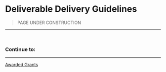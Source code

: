 # Deliverable Delivery Guidelines

>PAGE UNDER CONSTRUCTION
---

<br/>

<!---

These are the guidelines to be followed for milestone and final deliverables submitted for evaluation.

## Submission

Once an application is approved additional GitHub issues will be made and associated to the original application issue.  Details of this process are still being developed and will be added to this document when they are complete.

## Invoice

Although a milestone needs to be reviewed and accepted, you can already submit your invoice through [this form](https://docs.google.com/forms/d/e/1FAIpQLSfmNYaoCgrxyhzgoKQ0ynQvnNRoTmgApz9NrMp-hd8mhIiO0A/viewform).

## Content

The submission should contain the following information:

- **Name of the grant project**
- **Link to the open-source code/delivery**
- **[License](#license)**
- **[Documentation](#documentation)**
- **[Formatted code](#formatted-code), according to a set of guidelines**
- **[Testing Guide](#testing-guide)**
- **A list of the [milestone deliverables](#milestone-deliverables)**
- **Any [additional information](#additional-information)**

## License

In order to successfully receive grant funding for your application it is necessary for the project to have open source code.
We prefer Apache 2.0, but MIT or Unlicense are also acceptable. If your delivery comprises multiple repositories, make sure to include the license for each of them.

## Documentation

We value high-quality open source code, but even the most performant code is of little use if it lacks proper documentation.

We require that you document (where applicable):

- API calls
- Architecture overview and individual component details
- Algorithms and protocols that are core to your project
- Any other fundamental building blocks to your technology

Unless absolutely necessary, make the documentation public as well, ideally as part of the appropriate code repository. This will make it easier for the community to use or adapt your project.

**Note**: Only focus on your **own** contributions. Do not write detailed explanations of already existing components, e.g. IPFS.

## Formatted code

A codebase that is easy to read is also easy to use. We suggest adopting one style from Day 1 and adhering to it across the entire team.
This helps to keep the commit history clean and facilitates any reviews of the introduced changes.

For **Substrate**, we strongly recommend formatting your code according to the [official guidelines](https://github.com/paritytech/substrate/blob/master/docs/STYLE_GUIDE.md).

For **Rust**, we encourage formatting any additional support libraries or helpers by following the [Style Guidelines](https://doc.rust-lang.org/1.0.0/style/README.html).

For **any other** deliveries, please commit to a particular style & let us know which official guidelines you adopt.

## Testing Guide

We require that each milestone delivery includes a comprehensive test suite, consisting of:

### A step-by-step guide demonstrating how your code achieves the milestones

Please provide documentation on how to install, compile, run and test the deliverable(s). Make sure to include all necessary prerequisites. Common issues while replicating test results involve, among others, undocumented dependencies, version numbers, local database setups, breaking changes in the main branch since delivery, OS- and browser-specific incompatibilities.

Depending on the deliverable, this could include (but is not limited to)

- how to embed your library in another application,
- how to make example API calls to your service,
- running your web app, and
- steps to complete some desired action in your mobile app.

### Unit tests

As with any quality software project, each logical code component should be testable.

### Integration tests

We prefer dockerfiles to avoid problems with versions and dependencies.


**Note**: If you are not delivering code as part of your project, such a test suite is not applicable. This mainly applies to projects centering on design, research or hardware. If that is the case, please provide detailed instructions on how else we can test/run/replicate your deliverable.

## Milestone Deliverables

Please provide a list of milestone deliverables. This list should closely reflect the list of deliverables agreed on in the Pull Request for the public **Grants Program** application or in Annex 1 of the grant contract for the private applications.

Each item in the list should include a link to the deliverable itself, e.g.:

- Google Doc link - make sure anyone with the link has View access
- GitHub repository - include the appropriate file/folder in the link

**Please highlight anything that deviates from the contract** and include further information that you think is relevant to the deliverable, either alongside the appropriate deliverable or under [Additional Information](#additional-information).

Please ensure the repo has the correct open-source license.

| Number | Deliverable | Link | Notes |
| ------------- | ------------- | ------------- | ------------- |
| 0a. | License | https://github.com/.../LICENSE | ... |
| 0b. | Documentation | ... | ... |
| 0c. | Testing Guide | ... | ... |
| 1. | ... | ... | ... |
| 2. | ... | ... | ... |

## Additional Information

Please add any additional comments that you consider relevant for the evaluation.

</br>

--->

### Continue to:
---
[Awarded Grants](Awarded-Grants)